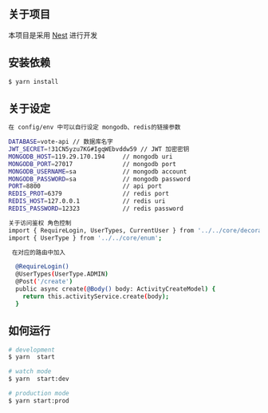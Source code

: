 
## 关于项目

本项目是采用 [Nest](https://github.com/nestjs/nest) 进行开发

## 安装依赖

```bash
$ yarn install
```

## 关于设定

```bash
在 config/env 中可以自行设定 mongodb、redis的链接参数
```
```bash
DATABASE=vote-api // 数据库名字
JWT_SECRET=!31CN5yzu7KG#IgqWEbvddw59 // JWT 加密密钥
MONGODB_HOST=119.29.170.194		// mongodb uri
MONGODB_PORT=27017		    	// mongodb port
MONGODB_USERNAME=sa  			// mongodb account
MONGODB_PASSWORD=sa				// mongodb password
PORT=8800						// api port
REDIS_PROT=6379					// redis port
REDIS_HOST=127.0.0.1			// redis uri
REDIS_PASSWORD=12323			// redis password
```
```bash
关于访问鉴权 角色控制 
import { RequireLogin, UserTypes, CurrentUser } from '../../core/decorators';
import { UserType } from '../../core/enum';

 在对应的路由中加入

  @RequireLogin()
  @UserTypes(UserType.ADMIN)
  @Post('/create')
  public async create(@Body() body: ActivityCreateModel) {
    return this.activityService.create(body);
  }
```
 ### 



## 如何运行

```bash
# development
$ yarn  start

# watch mode
$ yarn  start:dev

# production mode
$ yarn start:prod
```

